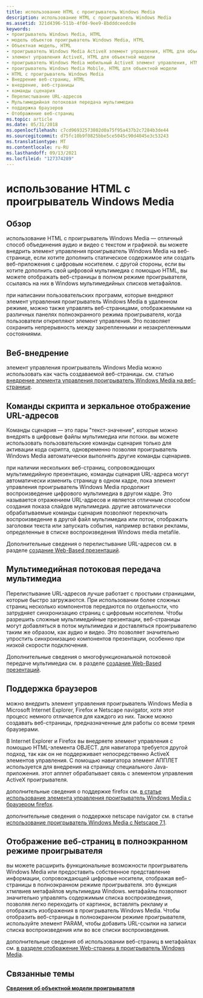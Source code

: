 ```yaml
---
title: использование HTML с проигрыватель Windows Media
description: использование HTML с проигрыватель Windows Media
ms.assetid: 321d4396-511b-4f0d-9ee9-8bdddceedc0e
keywords:
- проигрыватель Windows Media, HTML
- модель объектов проигрыватель Windows Media, HTML
- Объектная модель, HTML
- проигрыватель Windows Media ActiveX элемент управления, HTML для объектной модели
- элемент управления ActiveX, HTML для объектной модели
- проигрыватель Windows Media мобильный ActiveX элемент управления, HTML для объектной модели
- проигрыватель Windows Media Mobile, HTML для объектной модели
- HTML с проигрыватель Windows Media
- Внедрение веб-страниц, HTML
- внедрение, веб-страницы
- команды сценария
- Перелистывание URL-адресов
- Мультимедийная потоковая передача мультимедиа
- поддержка браузеров
- Отображение веб-страниц
ms.topic: article
ms.date: 05/31/2018
ms.openlocfilehash: c7cd96932573802d0a75f95a437b2c7284b3de44
ms.sourcegitcommit: d75fc10b9f0825bbe5ce5045c90d4045e3c53243
ms.translationtype: MT
ms.contentlocale: ru-RU
ms.lasthandoff: 09/13/2021
ms.locfileid: "127374289"
---
```

# <a name="using-html-with-windows-media-player"></a>использование HTML с проигрыватель Windows Media

## <a name="overview"></a>Обзор

использование HTML с проигрыватель Windows Media — отличный способ объединения аудио и видео с текстом и графикой. вы можете внедрить элемент управления проигрыватель Windows Media на веб-странице, если хотите дополнить статическое содержимое или создать веб-приложения с цифровым носителем. с другой стороны, если вы хотите дополнить свой цифровой мультимедиа с помощью HTML, вы можете отображать веб-страницы в полном режиме проигрывателя, ссылаясь на них в Windows мультимедийных списков метафайлов.

при написании пользовательских программ, которые внедряют элемент управления проигрыватель Windows Media в удаленном режиме, можно также управлять веб-страницами, отображаемыми на различных панелях полноэкранного режима проигрывателя, когда пользователи открепляют элемент управления. Это позволяет сохранить непрерывность между закрепленными и незакрепленными состояниями.

## <a name="web-embedding"></a>Веб-внедрение

элемент управления проигрыватель Windows Media можно использовать как часть создаваемой веб-страницы. см. статью [внедрение элемента управления проигрыватель Windows Media на веб-странице](embedding-the-windows-media-player-control-in-a-web-page.md).

## <a name="script-commands-and-url-flipping"></a>Команды скрипта и зеркальное отображение URL-адресов

Команды сценария — это пары "текст-значение", которые можно внедрять в цифровые файлы мультимедиа или потоки. вы можете использовать пользовательские команды сценария только для активации кода скрипта, одновременно позволяя проигрыватель Windows Media автоматически выполнять другие команды сценариев.

при наличии нескольких веб-страниц, сопровождающих мультимедийную презентацию, команды сценария URL-адреса могут автоматически изменить страницу в одном кадре, пока элемент управления проигрыватель Windows Media продолжит воспроизведение цифрового мультимедиа в другом кадре. Это называется отражением URL-адресов и является отличным способом создания показа слайдов мультимедиа. другие автоматически обрабатываемые команды сценария позволяют переключать воспроизведение в другой файл мультимедиа или поток, отображать заголовки текста или запускать события, например вставки рекламы, определенные в списке воспроизведения Windows media metafile.

Дополнительные сведения о перелистывание URL-адресов см. в разделе [создание Web-Based презентаций](creating-web-based-presentations.md).

## <a name="rich-media-streaming"></a>Мультимедийная потоковая передача мультимедиа

Перелистывание URL-адресов лучше работает с простыми страницами, которые быстро загружаются. При использовании более сложных страниц несколько компонентов передаются по отдельности, что затрудняет синхронизацию страниц с цифровым носителем. Чтобы разрешить сложные мультимедийные презентации, веб-страницы могут добавляться в поток мультимедиа и доставляться проигрывателю таким же образом, как аудио и видео. Это позволяет значительно упростить синхронизацию компонентов презентации, особенно при низкой скорости подключения.

Дополнительные сведения о многофункциональной потоковой передаче мультимедиа см. в разделе [создание Web-Based презентаций](creating-web-based-presentations.md).

## <a name="browser-support"></a>Поддержка браузеров

можно внедрить элемент управления проигрыватель Windows Media в Microsoft Internet Explorer, Firefox и Netscape navigator, хотя этот процесс немного отличается для каждого из них. Также можно создавать веб-страницы, предназначенные для работы со всеми тремя браузерами.

В Internet Explorer и Firefox вы внедряете элемент управления с помощью HTML-элемента OBJECT. для навигатора требуется другой подход, так как он не поддерживает непосредственно ActiveX элементов управления. С помощью навигатора элемент АППЛЕТ используется для внедрения на страницу специального Java-приложения. этот апплет обрабатывает связь с элементом управления ActiveX проигрывателя.

дополнительные сведения о поддержке firefox см. [в статье использование элемента управления проигрыватель Windows Media с браузером firefox](using-the-windows-media-player-control-with-firefox.md).

дополнительные сведения о поддержке netscape navigator см. в статье [использование проигрыватель Windows Media с Netscape 7,1](using-windows-media-player-with-netscape-7-1.md).

## <a name="displaying-web-pages-in-the-full-mode-of-the-player"></a>Отображение веб-страниц в полноэкранном режиме проигрывателя

вы можете расширить функциональные возможности проигрыватель Windows Media или предоставить собственное представление информации, сопровождающей цифровые носители, отображая веб-страницы в полноэкранном режиме проигрывателя. это функция хтмлвиев метафайлов мультимедиа Windows. метафайлы позволяют значительно управлять содержимым списка воспроизведения, позволяя легко переходить от картинок, вставлять рекламу и отображать изображения в проигрыватель Windows Media. Чтобы отобразить веб-страницы в полноэкранном режиме проигрывателя, используйте элемент PARAM, чтобы добавить URL-ссылки на записи списка воспроизведения или во все списки воспроизведения.

дополнительные сведения об использовании веб-страниц в метафайлах см. [в разделе отображение Web-страниц в проигрыватель Windows Media](displaying-web-pages-in-windows-media-player.md).

## <a name="related-topics"></a>Связанные темы

<dl> <dt>

[**Сведения об объектной модели проигрывателя**](about-the-player-object-model.md)
</dt> </dl>

 

 





